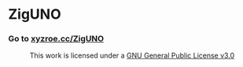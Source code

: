 # ZigUNO

### Go to [xyzroe.cc/ZigUNO](https://xyzroe.cc/ZigUNO)


<div align="center">This work is licensed under a <a rel="license" href="https://raw.githubusercontent.com/xyzroe/ZigUNO/main/LICENSE">GNU General Public License v3.0</a></div>
